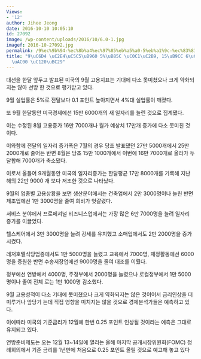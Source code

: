 ```yaml
---
Views:
- '12'
author: Jihee Jeong
date: 2016-10-10 10:05:10
id: 27092
image: /wp-content/uploads/2016/10/6.0-1.jpg
imagef: 2016-10-27092.jpg
permalink: /9%ec%9b%94-%ec%8b%a4%ec%97%85%eb%a5%a0-5%eb%a1%9c-%ec%83%81%ec%8a%b9-15%eb%a7%8c-6%ec%b2%9c%eb%aa%85%ec%a6%9d%ea%b0%80-%ec%84%a0%eb%b0%a9/
title: "9\uC6D4 \uC2E4\uC5C5\uB960 5%\uB85C \uC0C1\uC2B9, 15\uB9CC 6\uCC9C\uBA85\uC99D\
  \uAC00 \uC120\uBC29"
---
```


대선을 한달 앞두고 발표된 미국의 9월 고용지표는 기대에 다소 못미쳤으나 크게 약화되지는 않아 선방 한 것으로 평가받고 있다.

9월 실업률은 5%로 전달보다 0.1 포인트 높아지면서 4%대 실업률이 깨졌다.

또 9월 한달동안 미국경제에선 15만 6000개의 새 일자리를 늘린 것으로 집계됐다.

이는 수정된 8월 고용증가 16만 7000개나 월가 예상치 17만개 증가에 다소 못미친 것이다.

이와함께 전달의 일자리 증가폭은 7월의 경우 당초 발표됐던 27만 5000개에서 25만 2000개로 줄어든 반면 8월은 당초 15만 1000개에서 이번에 16만 7000개로 올라가 두달합해 7000개가 축소됐다.

이로서 올들어 9개월동안 미국의 일자리증가는 한달평균 17만 8000개를 기록해 지난해의 22만 9000 개 보다 저조한 것으로 나타났다.

9월의 업종별 고용상황을 보면 생산분야에서는 건축업에서 2만 3000명이나 늘린 반면 제조업에선 1만 3000명을 줄여 희비가 엇갈렸다.

서비스 분야에서 프로페셔널 비즈니스업에서는 가장 많은 6만 7000명을 늘려 일자리 증가를 이끌었다.

헬스케어에서 3만 3000명을 늘려 강세를 유지했고 소매업에서도 2만 2000명을 증가시켰다.

레저호텔식당업종에서도 1만 5000명을 늘렸고 교육에서 7000명, 재정활동에선 6000명을 증원한 반면 수송저장업에선 9000명을 줄여 대조를 이뤘다.

정부에선 연방에서 4000명, 주정부에서 2000명을 늘렸으나 로컬정부에서 1만 5000명이나 줄여 전체 로는 1만 1000명 감소했다.

9월 고용성적이 다소 기대에 못미쳤으나 크게 약화되지는 않은 것이어서 금리인상을 더미루거나 앞당기 는데 직접 영향을 미치지는 않을 것으로 경제분석가들은 예측하고 있다.

이에따라 미국의 기준금리가 12월에 한번 0.25 포인트 인상될 것이라는 예측은 그대로 유지되고 있다.

연방준비제도는 오는 12월 13~14일에 열리는 올해 마지막 공개시장위원회(FOMC) 정례회의에서 기준 금리를 1년만에 처음으로 0.25 포인트 올릴 것으로 예고해 놓고 있다